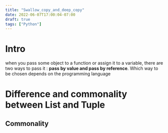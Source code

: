 ```yaml
---
title: "Swallow_copy_and_deep_copy"
date: 2022-06-07T17:00:04-07:00
draft: true
tags: ["Python"]
---
```


# Intro

when you pass some object to a function or assign it to a variable, there are two ways to pass it : **pass by value and pass by reference**. Which way to be chosen depends on the programming language

# Difference and commonality between List and Tuple

## Commonality
